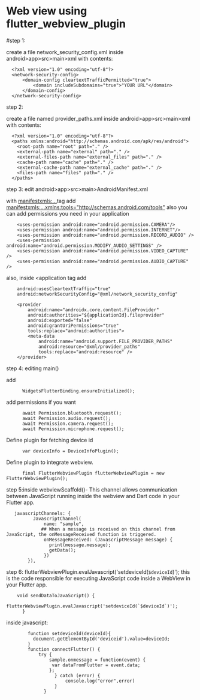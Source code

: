 # Web view using flutter_webview_plugin
#step 1:

create a file network_security_config.xml inside android>app>src>main>xml with contents:

      <?xml version="1.0" encoding="utf-8"?>
      <network-security-config>
          <domain-config cleartextTrafficPermitted="true">
              <domain includeSubdomains="true">"YOUR URL"</domain>
          </domain-config>
      </network-security-config>
	
step 2:

create a file named provider_paths.xml inside android>app>src>main>xml with contents:

      <?xml version="1.0" encoding="utf-8"?>
      <paths xmlns:android="http://schemas.android.com/apk/res/android">
        <root-path name="root" path="." />
        <external-path name="external" path="." />
        <external-files-path name="external_files" path="." />
        <cache-path name="cache" path="." />
        <external-cache-path name="external_cache" path="." />
        <files-path name="files" path="." />
      </paths>
	
step 3: edit android>app>src>main>AndroidManifest.xml

with <manifestxmls:...>tag add <manifestxmls:...xmlns:tools="http://schemas.android.com/tools">
      also you can add permissions you need in your application
	
        <uses-permission android:name="android.permission.CAMERA"/>
        <uses-permission android:name="android.permission.INTERNET"/>
        <uses-permission android:name="android.permission.RECORD_AUDIO" />
        <uses-permission android:name="android.permission.MODIFY_AUDIO_SETTINGS" />
        <uses-permission android:name="android.permission.VIDEO_CAPTURE" />
        <uses-permission android:name="android.permission.AUDIO_CAPTURE" />
	  
 also, inside <application tag add
	
        android:usesCleartextTraffic="true"
        android:networkSecurityConfig="@xml/network_security_config"
	  
        <provider
            android:name="androidx.core.content.FileProvider"
            android:authorities="${applicationId}.fileprovider"
            android:exported="false"
            android:grantUriPermissions="true"
            tools:replace="android:authorities">
            <meta-data
                android:name="android.support.FILE_PROVIDER_PATHS"
                android:resource="@xml/provider_paths"
                tools:replace="android:resource" />
        </provider> 
	  
step 4: editing main()

add   
	
          WidgetsFlutterBinding.ensureInitialized();
	    
add permissions if you want
	
          await Permission.bluetooth.request();
          await Permission.audio.request();
          await Permission.camera.request();
          await Permission.microphone.request();
	    
Define plugin for fetching device id
	
          var deviceInfo = DeviceInfoPlugin();
 Define plugin to integrate webview.
	
          final FlutterWebviewPlugin flutterWebviewPlugin = new FlutterWebviewPlugin();
	    
step 5:inside webviewScaffold()- This channel allows communication between JavaScript running inside the webview and Dart code in your 
       Flutter app.
	 
       javascriptChannels: {
              JavascriptChannel(
                  name: "sample",
                 ## When a message is received on this channel from JavaScript, the onMessageReceived function is triggered.
                  onMessageReceived: (JavascriptMessage message) {
                    print(message.message);
                    getData();
                  })
            }),
		
step 6: flutterWebviewPlugin.evalJavascript('setdeviceId(`$deviceId`)'); this is the code responsible for executing JavaScript code inside a 
WebView in your Flutter app.

        void sendDataToJavaScript() {
            flutterWebviewPlugin.evalJavascript('setdeviceId(`$deviceId`)');
          }  
 inside javascript: 
 
            function setdeviceId(deviceId){
              document.getElementById('deviceid').value=deviceId;
            }
            function connectFlutter() {
                try {
                    sample.onmessage = function(event) {
                     var dataFromFlutter = event.data;
                    };
                      } catch (error) {
                          console.log("error",error)   
                      }
                  }
